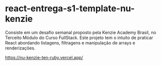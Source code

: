 # react-entrega-s1-template-nu-kenzie

Consiste em um desafio semanal proposto pela Kenzie Academy Brasil, no Terceito Módulo do Curso FullStack.
Este projeto tem o intuito de praticar React abordando listagens, filtragens e manipulação de arrays e renderizações.

https://nu-kenzie-ten-ruby.vercel.app/
